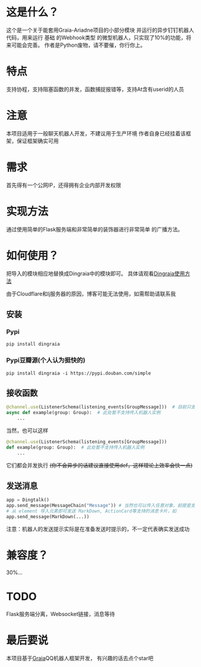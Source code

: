 ﻿# 这是什么？
这个是一个关于能套用Graia-Ariadne项目的小部分模块
并运行的异步钉钉机器人代码，用来运行 基础 的Webhook类型
的微型机器人，只实现了10%的功能，将来可能会完善。
作者是Python废物，请不要催，你行你上。

# 特点
支持协程，支持阻塞函数的并发，函数捕捉报错等，支持At含有userid的人员

# 注意
本项目适用于一般聊天机器人开发，不建议用于生产环境
作者自身已经挂着该框架，保证框架确实可用

# 需求
首先得有一个公网IP，还得拥有企业内部开发权限

# 实现方法
通过使用简单的Flask服务端和非常简单的装饰器进行非常简单
的广播方法。

# 如何使用？
把导入的模块相应地替换成Dingraia中的模块即可。
具体请观看[Dingraia使用方法](https://wps.lxyddice.top/dingraia%E4%BD%BF%E7%94%A8%E6%96%B9%E6%B3%95/)

由于Cloudflare和lj服务器的原因，博客可能无法使用，如需帮助请联系我

## 安装
### Pypi
```shell
pip install dingraia
```
### Pypi豆瓣源(个人认为挺快的)
```shell
pip install dingraia -i https://pypi.douban.com/simple
```

## 接收函数
```python
@channel.use(ListenerSchema(listening_events[GroupMessage]))  # 目前只支持GroupMessage
async def example(group: Group):  # 此处暂不支持传入机器人实例
    ...
```
当然，也可以这样
```python
@channel.use(ListenerSchema(listening_events[GroupMessage]))
def example(group: Group):  # 此处暂不支持传入机器人实例
    ...
```
它们都会并发执行
~~(你不会异步的话建议直接使用def，这样理论上效率会快一点)~~
## 发送消息
```python
app = Dingtalk()
app.send_message(MessageChain("Message")) # 当然也可以传入任意对象，前提是支持str方法
# 从 element 导入元素即可发送 MarkDown, ActionCard等支持的消息卡片，如
app.send_message(MarkDown(...))
```
注意：机器人的发送提示实际是在准备发送时提示的，不一定代表确实发送成功

# 兼容度？
30%...

# TODO
Flask服务端分离，Websocket链接，消息等待

# 最后要说
本项目基于[Graia](https://github.com/GraiaProject/Ariadne)QQ机器人框架开发，
有兴趣的话去点个star吧


